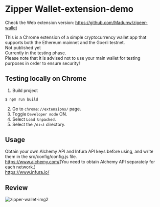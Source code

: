 # Zipper Wallet-extension-demo

Check the Web extension version: <https://github.com/Madunw/zipeer-wallet>  


This is a Chrome extension of a simple cryptocurrency wallet app that supports both the Ethereum mainnet and the Goerli testnet.   
Not published yet  
Currently in the testing phase.  
Please note that it is advised not to use your main wallet for testing purposes in order to ensure security!



## Testing locally on Chrome
1. Build project
```bash
$ npm run build

```
2. Go to `chrome://extensions/` page.
3. Toggle `Developer mode` ON.
4. Select `Load Unpacked`.
5. Select the `/dist` directory.

## Usage
Obtain your own Alchemy API and Infura API keys before using, and write them in the src/config/config.js file.  
<https://www.alchemy.com/>(You need to obtain Alchemy API separately for each network.)  
<https://www.infura.io/>



## Review
![zipper-wallet-img2](https://user-images.githubusercontent.com/84227180/231878847-1313b0e4-dfd8-426b-8269-da85b8085f58.PNG)
